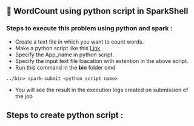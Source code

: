 ## :rocket: WordCount using python script in SparkShell

### Steps to execute this problem using python and spark :

- Create a text file in which you want to count words.
- Make a python script like this [Link](https://github.com/priyansh19/Spark_In_Memory_Processing/blob/master/WordCount_Using_Python_Script/wordcount.py) 
- Specify the App_name in python script.
- Specify the input text file loacation with extention in the above script.  
- Run this command in the **bin** folder cmd 
```spark
../bin> spark-submit <python script name>
```
- You will see the result in the execution logs created on submission of the job

## Steps to create python script :

